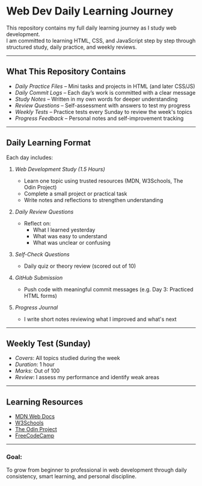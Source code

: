 # Web Dev Daily Learning Journey

This repository contains my full daily learning journey as I study web development.  
I am committed to learning HTML, CSS, and JavaScript step by step through structured study, daily practice, and weekly reviews.

---

## What This Repository Contains

- *Daily Practice Files* – Mini tasks and projects in HTML (and later CSS/JS)
- *Daily Commit Logs* – Each day’s work is committed with a clear message
- *Study Notes* – Written in my own words for deeper understanding
- *Review Questions* – Self-assessment with answers to test my progress
- *Weekly Tests* – Practice tests every Sunday to review the week's topics
- *Progress Feedback* – Personal notes and self-improvement tracking

---

## Daily Learning Format

Each day includes:

1. *Web Development Study (1.5 Hours)*

   - Learn one topic using trusted resources (MDN, W3Schools, The Odin Project)
   - Complete a small project or practical task
   - Write notes and reflections to strengthen understanding

2. *Daily Review Questions*

   - Reflect on:
     - What I learned yesterday
     - What was easy to understand
     - What was unclear or confusing

3. *Self-Check Questions*

   - Daily quiz or theory review (scored out of 10)

4. *GitHub Submission*

   - Push code with meaningful commit messages (e.g. Day 3: Practiced HTML forms)

5. *Progress Journal*
   - I write short notes reviewing what I improved and what's next

---

## Weekly Test (Sunday)

- *Covers*: All topics studied during the week
- *Duration*: 1 hour
- *Marks*: Out of 100
- *Review*: I assess my performance and identify weak areas

---

## Learning Resources

- [MDN Web Docs](https://developer.mozilla.org/)
- [W3Schools](https://www.w3schools.com/)
- [The Odin Project](https://www.theodinproject.com/)
- [FreeCodeCamp](https://www.freecodecamp.org/learn)
---

### Goal:

To grow from beginner to professional in web development through daily consistency, smart learning, and personal discipline.
